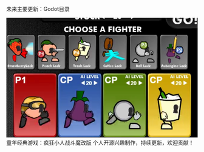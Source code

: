 未来主要更新：Godot目录

![Snipaste_2025-03-31_20-59-19.png](Snipaste_2025-03-31_20-59-19.png)
童年经典游戏：疯狂小人战斗魔改版
个人开源兴趣制作，持续更新，欢迎贡献！